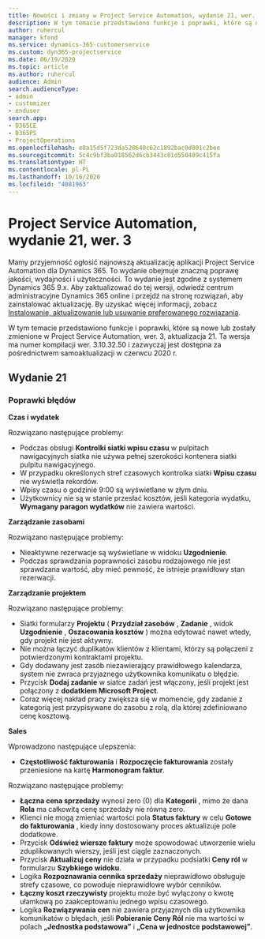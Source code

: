 ```yaml
---
title: Nowości i zmiany w Project Service Automation, wydanie 21, wer. 3
description: W tym temacie przedstawiono funkcje i poprawki, które są dostepne w Project Service Automation, aktualizacja 21, wer. 3.
author: ruhercul
manager: kfend
ms.service: dynamics-365-customerservice
ms.custom: dyn365-projectservice
ms.date: 06/19/2020
ms.topic: article
ms.author: ruhercul
audience: Admin
search.audienceType:
- admin
- customizer
- enduser
search.app:
- D365CE
- D365PS
- ProjectOperations
ms.openlocfilehash: e8a15d5f723da528640c62c1892bac0d801c2bee
ms.sourcegitcommit: 5c4c9bf3ba018562d6cb3443c01d550489c415fa
ms.translationtype: HT
ms.contentlocale: pl-PL
ms.lasthandoff: 10/16/2020
ms.locfileid: "4081963"
---
```

# <a name="project-service-automation-update-release-21-v3"></a>Project Service Automation, wydanie 21, wer. 3

Mamy przyjemność ogłosić najnowszą aktualizację aplikacji Project Service Automation dla Dynamics 365. To wydanie obejmuje znaczną poprawę jakości, wydajności i użyteczności. To wydanie jest zgodne z systemem Dynamics 365 9.x. Aby zaktualizować do tej wersji, odwiedź centrum administracyjne Dynamics 365 online i przejdź na stronę rozwiązań, aby zainstalować aktualizację. By uzyskać więcej informacji, zobacz [Instalowanie, aktualizowanie lub usuwanie preferowanego rozwiązania](https://docs.microsoft.com/power-platform/admin/install-remove-preferred-solution).

W tym temacie przedstawiono funkcje i poprawki, które są nowe lub zostały zmienione w Project Service Automation, wer. 3, aktualizacja 21. Ta wersja ma numer kompilacji wer. 3.10.32.50 i zazwyczaj jest dostępna za pośrednictwem samoaktualizacji w czerwcu 2020 r.

## <a name="update-release-21"></a>Wydanie 21

### <a name="bug-fixes"></a>Poprawki błędów

**Czas i wydatek**

Rozwiązano następujące problemy:

- Podczas obsługi **Kontrolki siatki wpisu czasu** w pulpitach nawigacyjnych siatka nie używa pełnej szerokości kontenera siatki pulpitu nawigacyjnego.
- W przypadku określonych stref czasowych kontrolka siatki **Wpisu czasu** nie wyświetla rekordów.
- Wpisy czasu o godzinie 9:00 są wyświetlane w złym dniu.
- Użytkownicy nie są w stanie przesłać kosztów, jeśli kategoria wydatku, **Wymagany paragon wydatków** nie zawiera wartości.

**Zarządzanie zasobami**

Rozwiązano następujące problemy:

- Nieaktywne rezerwacje są wyświetlane w widoku **Uzgodnienie**.
- Podczas sprawdzania poprawności zasobu rodzajowego nie jest sprawdzana wartość, aby mieć pewność, że istnieje prawidłowy stan rezerwacji.

**Zarządzanie projektem**

Rozwiązano następujące problemy:

- Siatki formularzy **Projektu** ( **Przydział zasobów** , **Zadanie** , widok **Uzgodnienie** , **Oszacowania kosztów** ) można edytować nawet wtedy, gdy projekt nie jest aktywny.
- Nie można łączyć duplikatów klientów z klientami, którzy są połączeni z potwierdzonymi kontraktami projektu.
- Gdy dodawany jest zasób niezawierający prawidłowego kalendarza, system nie zwraca przyjaznego użytkownika komunikatu o błędzie.
- Przycisk **Dodaj zadanie** w siatce zadań jest włączony, jeśli projekt jest połączony z **dodatkiem Microsoft Project**.
- Coraz więcej nakład pracy zwiększa się w momencie, gdy zadanie z kategorią jest przypisywane do zasobu z rolą, dla której zdefiniowano cenę kosztową.

**Sales**

Wprowadzono następujące ulepszenia:

- **Częstotliwość fakturowania** i **Rozpoczęcie fakturowania** zostały przeniesione na kartę **Harmonogram faktur**.

Rozwiązano następujące problemy:

- **Łączna cena sprzedaży** wynosi zero (0) dla **Kategorii** , mimo że dana **Rola** ma całkowitą cenę sprzedaży nie równą zero.
- Klienci nie mogą zmieniać wartości pola **Status faktury** w celu **Gotowe do fakturowania** , kiedy inny dostosowany proces aktualizuje pole dodatkowe.
- Przycisk **Odśwież wiersze faktury** może spowodować utworzenie wielu zduplikowanych wierszy, jeśli jest ciągle zaznaczonych.
- Przycisk **Aktualizuj ceny** nie działa w przypadku podsiatki **Ceny ról** w formularzu **Szybkiego widoku**.
- Logika **Rozpoznawania cennika sprzedaży** nieprawidłowo obsługuje strefy czasowe, co powoduje nieprawidłowe wybór cenników.
- **Łączny koszt rzeczywisty** projektu może być wyłączony o kwotę ułamkową po zaakceptowaniu jednego wpisu czasowego.
- Logika **Rozwiązywania cen** nie zawiera przyjaznych dla użytkownika komunikatów o błędach, jeśli **Pobieranie Ceny Ról** nie ma wartości w polach **„Jednostka podstawowa”** i **„Cena w jednostce podstawowej”**.
